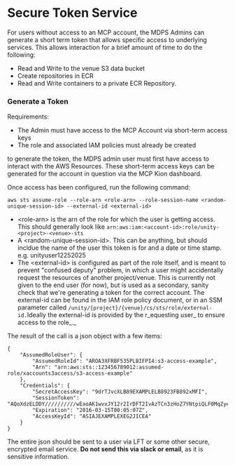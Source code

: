 # Secure Token Service

For users without access to an MCP account, the MDPS Admins can generate a short term token that allows specific access to underlying services. This allows interaction for a brief amount of time to do the following:

* Read and Write to the venue S3 data bucket
* Create repositories in ECR
* Read and Write containers to a private ECR Repository.

### Generate a Token

Requirements:&#x20;

* The Admin must have access to the MCP Account via short-term access keys
* The role and associated IAM policies must already be created

to generate the token, the MDPS admin user must first have access to interact with the AWS Resources. These short-term access keys can be generated for the account in question via the MCP Kion dashboard.

Once access has been configured, run the following command:

```
aws sts assume-role --role-arn <role-arn> --role-session-name <random-unique-session-id> --external-id <external-id>
```

* \<role-arn> is the arn of the role for which the user is getting access. This should generally look like `arn:aws:iam:<account-id>:role/unity-<project>-<venue>-sts`
* A \<random-unique-session-id>. This can be anything, but should incldue the name of the user this token is for and a date or time stamp. e.g. unityuser12252025
* The \<external-id> is configured as part of the role itself, and is meant to prevent "confused deputy" problem, in which a user might accidentally request the resources of another project/venue. This is currently not given to the end user (for now), but is used as a secondary, sanity check that we're generating a token for the correct account. The external-id can be found in the IAM role policy document, or in an SSM parameter called `/unity/{project}/{venue}/cs/sts/role/external-id.`Ideally the external-id is provided by the r_equesting user_ to ensure access to the role_._

The result of the call is a json object with a few items:

```
{
    "AssumedRoleUser": {
        "AssumedRoleId": "AROA3XFRBF535PLBIFPI4:s3-access-example",
        "Arn": "arn:aws:sts::123456789012:assumed-role/xaccounts3access/s3-access-example"
    },
    "Credentials": {
        "SecretAccessKey": "9drTJvcXLB89EXAMPLELB8923FB892xMFI",
        "SessionToken": "AQoXdzELDDY//////////wEaoAK1wvxJY12r2IrDFT2IvAzTCn3zHoZ7YNtpiQLF0MqZye/qwjzP2iEXAMPLEbw/m3hsj8VBTkPORGvr9jM5sgP+w9IZWZnU+LWhmg+a5fDi2oTGUYcdg9uexQ4mtCHIHfi4citgqZTgco40Yqr4lIlo4V2b2Dyauk0eYFNebHtYlFVgAUj+7Indz3LU0aTWk1WKIjHmmMCIoTkyYp/k7kUG7moeEYKSitwQIi6Gjn+nyzM+PtoA3685ixzv0R7i5rjQi0YE0lf1oeie3bDiNHncmzosRM6SFiPzSvp6h/32xQuZsjcypmwsPSDtTPYcs0+YN/8BRi2/IcrxSpnWEXAMPLEXSDFTAQAM6Dl9zR0tXoybnlrZIwMLlMi1Kcgo5OytwU=",
        "Expiration": "2016-03-15T00:05:07Z",
        "AccessKeyId": "ASIAJEXAMPLEXEG2JICEA"
    }
}
```

The entire json should be sent to a user via LFT or some other secure, encrypted email service. **Do not send this via slack or email**, as it is sensitive information.







